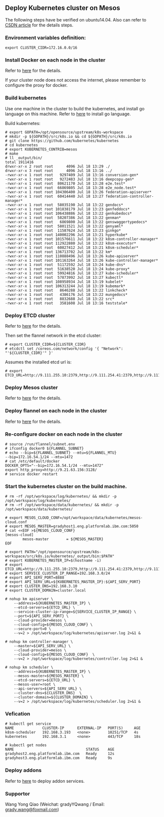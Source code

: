 ## Deploy Kubernetes cluster on Mesos
The following steps have be verified on ubuntu14.04. Also can refer to [CSDN article](http://geek.csdn.net/news/detail/90931) for the details steps. 

### Environment variables definition:
```
export CLUSTER_CIDR=172.16.0.0/16
```

### Install Docker on each node in the cluster
Refer to [here](https://github.com/gradywang/notesofyongqiao/blob/master/docker/deploy/deploy.md) for the details.

If your cluster node does not access the internet, please remember to configure the proxy for docker.

### Build kubernetes
Use one machine in the cluster to build the kubernetes, and install go language on this machine. Refer to [here](https://golang.org/doc/install) to install go language.

Build kubernetes:
```
# export GOPATH=/opt/opensource/upstream/k8s-workspace
# mkdir -p ${GOPATH}/src/k8s.io && cd ${GOPATH}/src/k8s.io 
# git clone https://github.com/kubernetes/kubernetes
# cd kubernetes
# export KUBERNETES_CONTRIB=mesos
# make
# ll _output/bin/
total 1911416
drwxr-xr-x 2 root root      4096 Jul 18 13:29 ./
drwxr-xr-x 3 root root      4096 Jul 18 13:16 ../
-rwxr-xr-x 1 root root   9297409 Jul 18 13:16 conversion-gen*
-rwxr-xr-x 1 root root   9272483 Jul 18 13:16 deepcopy-gen*
-rwxr-xr-x 1 root root  80621170 Jul 18 13:28 e2e.test*
-rwxr-xr-x 1 root root  66869805 Jul 18 13:28 e2e_node.test*
-rwxr-xr-x 1 root root 104306400 Jul 18 13:26 federation-apiserver*
-rwxr-xr-x 1 root root  60414440 Jul 18 13:27 federation-controller-manager*
-rwxr-xr-x 1 root root  58035190 Jul 18 13:22 gendocs*
-rwxr-xr-x 1 root root 101838179 Jul 18 13:23 genfeddocs*
-rwxr-xr-x 1 root root 106438886 Jul 18 13:22 genkubedocs*
-rwxr-xr-x 1 root root  58207386 Jul 18 13:22 genman*
-rwxr-xr-x 1 root root   6869800 Jul 18 13:22 genswaggertypedocs*
-rwxr-xr-x 1 root root  58011521 Jul 18 13:22 genyaml*
-rwxr-xr-x 1 root root  11587624 Jul 18 13:23 ginkgo*
-rwxr-xr-x 1 root root 140002296 Jul 18 13:21 hyperkube*
-rwxr-xr-x 1 root root 101576611 Jul 18 13:22 k8sm-controller-manager*
-rwxr-xr-x 1 root root 112922880 Jul 18 13:22 k8sm-executor*
-rwxr-xr-x 1 root root  60827412 Jul 18 13:21 k8sm-scheduler*
-rwxr-xr-x 1 root root 136713702 Jul 18 13:22 km*
-rwxr-xr-x 1 root root 110888496 Jul 18 13:26 kube-apiserver*
-rwxr-xr-x 1 root root 101163264 Jul 18 13:26 kube-controller-manager*
-rwxr-xr-x 1 root root  51172592 Jul 18 13:24 kube-dns*
-rwxr-xr-x 1 root root  51638520 Jul 18 13:24 kube-proxy*
-rwxr-xr-x 1 root root  59924816 Jul 18 13:27 kube-scheduler*
-rwxr-xr-x 1 root root  57873992 Jul 18 13:27 kubectl*
-rwxr-xr-x 1 root root 108958934 Jul 18 13:19 kubelet*
-rwxr-xr-x 1 root root 106313244 Jul 18 13:19 kubemark*
-rwxr-xr-x 1 root root   8646288 Jul 18 13:22 linkcheck*
-rwxr-xr-x 1 root root   4386176 Jul 18 13:22 mungedocs*
-rwxr-xr-x 1 root root   8832688 Jul 18 13:22 src*
-rwxr-xr-x 1 root root   3581608 Jul 18 13:16 teststale*

```

### Deploy ETCD cluster
Refer to [here](https://github.com/gradywang/notesofyongqiao/blob/master/etcd/deploy/deploy.md) for the details.

Then set the flannel network in the etcd cluster:
```
# export CLUSTER_CIDR=${CLUSTER_CIDR}
# etcdctl set /coreos.com/network/config '{ "Network": "'${CLUSTER_CIDR}'" }'
```

Assumes the installed etcd url is:
```
# export ETCD_URL=http://9.111.255.10:2379,http://9.111.254.41:2379,http://9.111.255.50:2379
```
### Deploy Mesos cluster
Refer to [here](https://github.com/gradywang/notesofyongqiao/tree/master/mesos/deploy) for the details.

### Deploy flannel on each node in the cluster
Refer to [here](https://github.com/gradywang/notesofyongqiao/blob/master/flannel/deploy/deploy.md) for the details.

### Re-configure docker on each node in the cluster
```
# source /run/flannel/subnet.env
# ifconfig docker0 ${FLANNEL_SUBNET}
# echo --bip=${FLANNEL_SUBNET} --mtu=${FLANNEL_MTU}
--bip=172.16.54.1/24 --mtu=1472
# cat /etc/default/docker
DOCKER_OPTS="--bip=172.16.54.1/24 --mtu=1472"
export http_proxy=http://9.21.63.156:3128/
# service docker restart
```

### Start the kubernetes cluster on the build machine.
```
# rm -rf /opt/workspace/log/kubernetes/ && mkdir -p /opt/workspace/log/kubernetes/
# rm -rf /opt/workspace/data/kubernetes/ && mkdir -p /opt/workspace/data/kubernetes/

# export MESOS_CLOUD_CONF=/opt/workspace/data/kubernetes/mesos-cloud.conf
# export MESOS_MASTER=gradyhost1.eng.platformlab.ibm.com:5050
# cat <<EOF >${MESOS_CLOUD_CONF}
[mesos-cloud]
        mesos-master        = ${MESOS_MASTER}
EOF

# export PATH="/opt/opensource/upstream/k8s-workspace/src/k8s.io/kubernetes/_output/bin:$PATH"
# export KUBERNETES_MASTER_IP=$(hostname -i)
# export ETCD_URL=http://9.111.255.10:2379,http://9.111.254.41:2379,http://9.111.255.50:2379
# export SERVICE_CLUSTER_IP_RANGE=192.168.3.0/24
# export API_SERV_PORT=8888
# export API_SERV_URL=${KUBERNETES_MASTER_IP}:${API_SERV_PORT}
# export CLUSTER_DNS=192.168.3.10
# export CLUSTER_DOMAIN=cluster.local

# nohup km apiserver \
    --address=${KUBERNETES_MASTER_IP} \
    --etcd-servers=${ETCD_URL} \
    --service-cluster-ip-range=${SERVICE_CLUSTER_IP_RANGE} \
    --port=${API_SERV_PORT} \
    --cloud-provider=mesos \
    --cloud-config=${MESOS_CLOUD_CONF} \
    --secure-port=0 \
    --v=2 > /opt/workspace/log/kubernetes/apiserver.log 2>&1 &

# nohup km controller-manager \
    --master=${API_SERV_URL} \
    --cloud-provider=mesos \
    --cloud-config=${MESOS_CLOUD_CONF}  \
    --v=2 > /opt/workspace/log/kubernetes/controller.log 2>&1 &
    
# nohup km scheduler \
    --address=${KUBERNETES_MASTER_IP} \
    --mesos-master=${MESOS_MASTER} \
    --etcd-servers=${ETCD_URL} \
    --mesos-user=root \
    --api-servers=${API_SERV_URL} \
    --cluster-dns=${CLUSTER_DNS}  \
    --cluster-domain=${CLUSTER_DOMAIN} \
    --v=2 > /opt/workspace/log/kubernetes/scheduler.log 2>&1 &
```

### Vefication 
```
# kubectl get service
NAME             CLUSTER-IP      EXTERNAL-IP   PORT(S)     AGE
k8sm-scheduler   192.168.3.193   <none>        10251/TCP   4s
kubernetes       192.168.3.1     <none>        443/TCP     18s

# kubectl get nodes
NAME                                 STATUS    AGE
gradyhost2.eng.platformlab.ibm.com   Ready     12s
gradyhost3.eng.platformlab.ibm.com   Ready     9s
```

### Deploy addons
Refer to [here](https://github.com/gradywang/notesofyongqiao/tree/master/kubernetes/deploy/deploy-addons.md)
to deploy addon services.

### Supportor
Wang Yong Qiao (Weichat: gradyYQwang / Email: grady.wang@foxmail.com)
